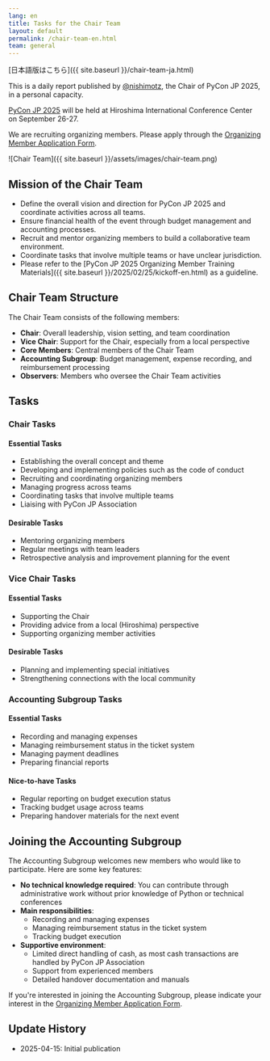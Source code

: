 ```yaml
---
lang: en
title: Tasks for the Chair Team
layout: default
permalink: /chair-team-en.html
team: general
---
```


[日本語版はこちら]({{ site.baseurl }}/chair-team-ja.html)

This is a daily report published by [@nishimotz](https://d.nishimotz.com/aboutme), the Chair of PyCon JP 2025, in a personal capacity.

[PyCon JP 2025](https://2025.pycon.jp/) will be held at Hiroshima International Conference Center on September 26-27.

We are recruiting organizing members. Please apply through the [Organizing Member Application Form](https://forms.gle/7irqYKhZVj7AY7LfA).

<div class="image-center">
![Chair Team]({{ site.baseurl }}/assets/images/chair-team.png)
</div>

## Mission of the Chair Team

- Define the overall vision and direction for PyCon JP 2025 and coordinate activities across all teams.
- Ensure financial health of the event through budget management and accounting processes.
- Recruit and mentor organizing members to build a collaborative team environment.
- Coordinate tasks that involve multiple teams or have unclear jurisdiction.
- Please refer to the [PyCon JP 2025 Organizing Member Training Materials]({{ site.baseurl }}/2025/02/25/kickoff-en.html) as a guideline.

## Chair Team Structure

The Chair Team consists of the following members:

- **Chair**: Overall leadership, vision setting, and team coordination
- **Vice Chair**: Support for the Chair, especially from a local perspective
- **Core Members**: Central members of the Chair Team
- **Accounting Subgroup**: Budget management, expense recording, and reimbursement processing
- **Observers**: Members who oversee the Chair Team activities

## Tasks

### Chair Tasks

#### Essential Tasks

- Establishing the overall concept and theme
- Developing and implementing policies such as the code of conduct
- Recruiting and coordinating organizing members
- Managing progress across teams
- Coordinating tasks that involve multiple teams
- Liaising with PyCon JP Association

#### Desirable Tasks

- Mentoring organizing members
- Regular meetings with team leaders
- Retrospective analysis and improvement planning for the event

### Vice Chair Tasks

#### Essential Tasks

- Supporting the Chair
- Providing advice from a local (Hiroshima) perspective
- Supporting organizing member activities

#### Desirable Tasks

- Planning and implementing special initiatives
- Strengthening connections with the local community

### Accounting Subgroup Tasks

#### Essential Tasks

- Recording and managing expenses
- Managing reimbursement status in the ticket system
- Managing payment deadlines
- Preparing financial reports

#### Nice-to-have Tasks

- Regular reporting on budget execution status
- Tracking budget usage across teams
- Preparing handover materials for the next event

## Joining the Accounting Subgroup

The Accounting Subgroup welcomes new members who would like to participate. Here are some key features:

- **No technical knowledge required**: You can contribute through administrative work without prior knowledge of Python or technical conferences
- **Main responsibilities**: 
  - Recording and managing expenses
  - Managing reimbursement status in the ticket system
  - Tracking budget execution
- **Supportive environment**: 
  - Limited direct handling of cash, as most cash transactions are handled by PyCon JP Association
  - Support from experienced members
  - Detailed handover documentation and manuals

If you're interested in joining the Accounting Subgroup, please indicate your interest in the [Organizing Member Application Form](https://forms.gle/7irqYKhZVj7AY7LfA).



## Update History

- 2025-04-15: Initial publication
